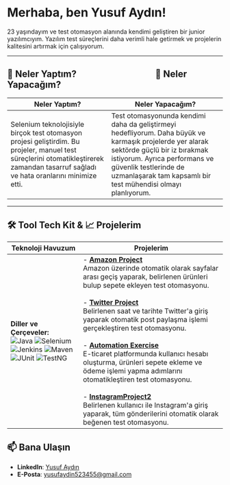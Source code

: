 # Merhaba, ben Yusuf Aydın!  

23 yaşındayım ve test otomasyon alanında kendimi geliştiren bir junior yazılımcıyım. Yazılım test süreçlerini daha verimli hale getirmek ve projelerin kalitesini artırmak için çalışıyorum.  

---


## 🚀 Neler Yaptım? &nbsp; &nbsp; &nbsp; &nbsp; &nbsp; &nbsp; &nbsp; &nbsp; &nbsp;  &nbsp; &nbsp;  &nbsp; &nbsp; &nbsp; &nbsp; &nbsp;  &nbsp; &nbsp; 🌱 Neler Yapacağım?

| **Neler Yaptım?** | **Neler Yapacağım?** |
|-------------------|----------------------|
| Selenium teknolojisiyle birçok test otomasyon projesi geliştirdim. Bu projeler, manuel test süreçlerini otomatikleştirerek zamandan tasarruf sağladı ve hata oranlarını minimize etti. | Test otomasyonunda kendimi daha da geliştirmeyi hedefliyorum. Daha büyük ve karmaşık projelerde yer alarak sektörde güçlü bir iz bırakmak istiyorum. Ayrıca performans ve güvenlik testlerinde de uzmanlaşarak tam kapsamlı bir test mühendisi olmayı planlıyorum. |

---


## 🛠️ Tool Tech Kit & 📈 Projelerim

| **Teknoloji Havuzum** | **Projelerim** |
|-------------------|----------------|
| **Diller ve Çerçeveler:** <br> ![Java](https://img.shields.io/badge/Java-ED8B00?style=for-the-badge&logo=java&logoColor=white) ![Selenium](https://img.shields.io/badge/Selenium-43B02A?style=for-the-badge&logo=selenium&logoColor=white) ![Jenkins](https://img.shields.io/badge/Jenkins-D24939?style=for-the-badge&logo=jenkins&logoColor=white) ![Maven](https://img.shields.io/badge/Maven-C71A36?style=for-the-badge&logo=apache-maven&logoColor=white) ![JUnit](https://img.shields.io/badge/JUnit-25A162?style=for-the-badge&logo=junit5&logoColor=white) ![TestNG](https://img.shields.io/badge/TestNG-E34F26?style=for-the-badge&logo=apache&logoColor=white) | - **[Amazon Project](https://github.com/Yusufaydinnn/AmazonProject)** <br> Amazon üzerinde otomatik olarak sayfalar arası geçiş yaparak, belirlenen ürünleri bulup sepete ekleyen test otomasyonu. <br><br> - **[Twitter Project](https://github.com/Yusufaydinnn/twitterproject)** <br> Belirlenen saat ve tarihte Twitter'a giriş yaparak otomatik post paylaşma işlemi gerçekleştiren test otomasyonu. <br><br> - **[Automation Exercise](https://github.com/Yusufaydinnn/AutomationExercise)** <br> E-ticaret platformunda kullanıcı hesabı oluşturma, ürünleri sepete ekleme ve ödeme işlemi yapma adımlarını otomatikleştiren test otomasyonu. <br><br> - **[InstagramProject2](https://github.com/Yusufaydinnn/instagramproject2)** <br> Belirlenen kullanıcı ile Instagram'a giriş yaparak, tüm gönderilerini otomatik olarak beğenen test otomasyonu. |


## 📫 Bana Ulaşın  

- **LinkedIn**: [Yusuf Aydın](https://www.linkedin.com/in/yusuf-ayd%C4%B1n-a61541218/)  
- **E-Posta**: yusufaydin523455@gmail.com
